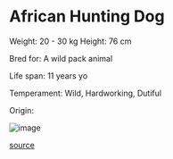 # African Hunting Dog

Weight: 20 - 30 kg
Height: 76 cm

Bred for: A wild pack animal

Life span: 11 years yo

Temperament: Wild, Hardworking, Dutiful

Origin: 

![image](https://cdn2.thedogapi.com/images/rkiByec47_1280.jpg)

[source](https://api.thedogapi.com/v1/breeds/3)
